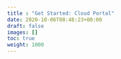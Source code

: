 ```yaml
---
title : "Get Started: Cloud Portal"
date: 2020-10-06T08:48:23+00:00
draft: false
images: []
toc: true
weight: 1000
---
```

